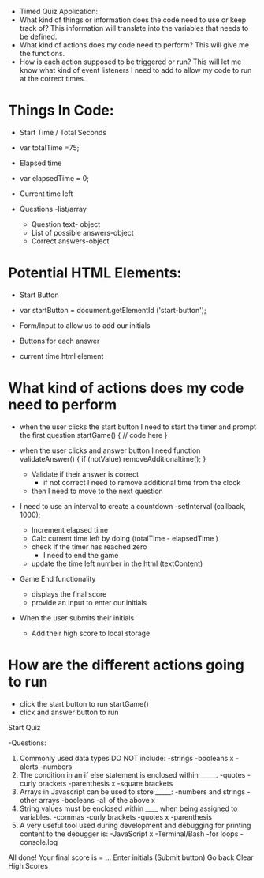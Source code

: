 * Timed Quiz Application:
* What kind of things or information does the code need to use or keep track of? This information will translate into the variables that needs to be defined.
* What kind of actions does my code need to perform? This will give me the functions.
* How is each action supposed to be triggered or run? This will let me know what kind of event listeners I need to add to allow my code to run at the correct times.

# Things In Code:

* Start Time / Total Seconds
* var totalTime =75;

* Elapsed time
* var elapsedTime = 0;

* Current time left

* Questions -list/array 
    * Question text- object
    * List of possible answers-object
    * Correct answers-object

# Potential HTML Elements:
* Start Button
* var startButton = document.getElementId ('start-button');

* Form/Input to allow us to add our initials

* Buttons for each answer

* current time html element

# What kind of actions does my code need to perform

* when the user clicks the start button I need to start the timer and prompt the first question
startGame() {
     // code here
}

* when the user clicks and answer button I need 
function validateAnswer() {
    if (notValue)
    removeAdditionaltime();
}

    * Validate if their answer is correct
        * if not correct I need to remove additional time from the clock
    * then I need to move to the next question

* I need to use an interval to create a countdown -setInterval (callback, 1000);
    * Increment elapsed time
    * Calc current time left by doing (totalTime - elapsedTime )
    * check if the timer has reached zero
        * I need to end the game
    * update the time left number in the html (textContent)

* Game End functionality 
    * displays the final score
    * provide an input to enter our initials

* When the user submits their initials
    * Add their high score to local storage

# How are the different actions going to run
 * click the start button to run  startGame()
 * click and answer button to run 

Start Quiz

 -Questions:

 1. Commonly used data types DO NOT include:
 -strings
 -booleans x
 -alerts
 -numbers
 2. The condition in an if else statement is enclosed within _____.
 -quotes
 -curly brackets
 -parenthesis x
-square brackets
3. Arrays in Javascript can be used to store _____:
 -numbers and strings
 -other arrays
 -booleans 
 -all of the above x
 4. String values must be enclosed within ____ when being assigned to variables. 
 -commas
 -curly brackets
 -quotes x
-parenthesis
  5. A very useful tool used during development and debugging for printing content to the debugger is:
 -JavaScript x
 -Terminal/Bash
 -for loops 
-console.log
 

    
All done!
Your final score is = ...
Enter initials (Submit button)
Go back Clear High Scores



